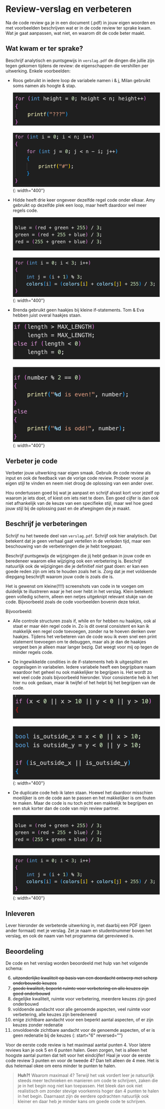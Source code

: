 # Review-verslag en verbeteren

Na de code review ga je in een document (.pdf) in jouw eigen woorden en met voorbeelden beschrijven wat er in de code review ter sprake kwam. Wat je gaat aanpassen, wat niet, en waarom dit de code beter maakt.

## Wat kwam er ter sprake?

Beschrijf analytisch en puntsgewijs in `verslag.pdf` de dingen die jullie zijn tegen gekomen tijdens de review: de eigenschappen die vershillen per uitwerking. Enkele voorbeelden:

* Roos gebruikt in iedere loop de variabele namen i & j, Milan gebruikt soms namen als hoogte & stap.

    ![i & hoogte voorbeeld](example1.png){: width="400"}

* Hidde heeft drie keer ongeveer dezelfde regel code onder elkaar. Amy gebruikt op dezelfde plek een loop, maar heeft daardoor wel meer regels code.

    ![drie keer code voorbeeld](example2.png){: width="400"}

* Brenda gebruikt geen haakjes bij kleine if-statements. Tom & Eva hebben juist overal haakjes staan.

    ![if haakjes voorbeeld](example3.png){: width="400"}

## Verbeter je code

Verbeter jouw uitwerking naar eigen smaak. Gebruik de code review als input en ook de feedback van de vorige code review. Probeer vooral je eigen stijl te vinden en neem niet droog de oplossing van een ander over.

Hou ondertussen goed bij wat je aanpast en schrijf alvast kort voor jezelf op waarom je iets doet, of kiest om iets niet te doen. Een goed cijfer is dan ook niet afhankelijk van de keuze van een specifieke stijl, maar wel hoe goed jouw stijl bij de oplossing past en de afwegingen die je maakt.

## Beschrijf je verbeteringen

Schrijf nu het tweede deel van `verslag.pdf`. Schrijf ook hier analytisch. Dat betekent dat je geen verhaal gaat vertellen in de verleden tijd, maar een beschouwing van de verbeteringen die je hebt toegepast.

Beschrijf puntsgewijs de wijzigingen die jij hebt gedaan in jouw code en beredeneer waarom elke wijziging ook een verbetering is. Beschrijf natuurlijk ook de wijzigingen die je definitief *niet* gaat doen: er kan een goede reden zijn om iets te houden zoals het is. Zorg dat je met voldoende diepgang beschrijft waarom jouw code is zoals die is.

Het is gewenst om kleine(!!!!) screenshots van code in te voegen om duidelijk te illustreren waar je het over hebt in het verslag. Klein betekent: geen volledig scherm, alleen een netjes uitgeknipt relevant stukje van de code. Bijvoorbeeld zoals de code voorbeelden bovenin deze tekst.

Bijvoorbeeld:

* Alle controle structuren zoals if, while en for hebben nu haakjes, ook al staat er maar één regel code in. Zo is dit overal consistent en kan ik makkelijk een regel code toevoegen, zonder na te hoeven denken over haakjes. Tijdens het verbeteren van de code wou ik even snel een print statement toevoegen om te debuggen, maar als je dan de haakjes vergeet ben je alleen maar langer bezig. Dat weegt voor mij op tegen de minder regels code.

* De ingewikkelde condities in de if-statements heb ik uitgesplitst en opgeslagen in variabelen. Iedere variabele heeft een begrijpbare naam waardoor het geheel nu ook makkelijker te begrijpen is. Het wordt zo wel veel code zoals bijvoorbeeld hieronder. Voor consistentie heb ik het hier nu ook gedaan, maar ik twijfel of het helpt bij het begrijpen van de code.

    ![ingewikkelde conditie voorbeeld](example4.png){: width="400"}

* De duplicate code heb ik laten staan. Hoewel het daardoor misschien moeilijker is om de code aan te passen en het makkelijker is om fouten te maken. Maar de code is nu toch echt een makkelijk te begrijpen en een stuk korter dan de code van mijn review partner.

    ![drie keer code voorbeeld](example2.png){: width="400"}

## Inleveren

Lever hieronder de verbeterde uitwerking in, met daarbij een PDF (geen ander formaat) met je verslag. Zet je naam en studentnummer boven het verslag, en ook de naam van het programma dat gereviewed is.

## Beoordeling

De code en het verslag worden beoordeeld met hulp van het volgende schema:


6. <del>uitzonderlijke kwaliteit op basis van een doordacht ontwerp met scherp onderbouwde keuzes</del>
5. <del>goede kwaliteit, beperkt ruimte voor verbetering en alle keuzes zijn goed onderbouwd</del>
4. degelijke kwaliteit, ruimte voor verbetering, meerdere keuzes zijn goed onderbouwd
3. voldoende aandacht voor alle genoemde aspecten, veel ruimte voor verbetering, alle keuzes zijn beredeneerd
2. enige zichtbare aandacht voor een beperkt aantal aspecten, of er zijn keuzes zonder redenatie
1. onvoldoende zichtbare aandacht voor de genoemde aspecten, of er is geen redenatie bij de keuzes
{: start="6" reversed=""}

Voor de eerste code review is het maximaal aantal punten 4. Voor latere reviews kan je ook 5 en 6 punten halen. Geen zorgen, het is alleen het hoogste aantal punten dat telt voor het eindcijfer! Haal je voor de eerste code review 3 punten en voor de tweede 4? Dan telt alleen de 4 mee. Het is dus helemaal okee om eens minder te punten te halen.

> **Huh?!** Waarom maximaal 4? Terwijl het vak vordert leer je natuurlijk steeds meer technieken en manieren om code te schrijven, zaken die je in het begin nog niet kan toepassen. Het bleek dan ook niet realistisch om zonder stevige voorkennis hoger dan 4 punten te halen in het begin. Daarnaast zijn de eerdere opdrachten natuurlijk ook kleiner en daar heb je minder kans om goede code te schrijven.